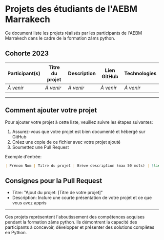 # Projets des étudiants de l'AEBM Marrakech

Ce document liste les projets réalisés par les participants de l'AEBM Marrakech dans le cadre de la formation zãms python.

## Cohorte 2023

| Participant(s) | Titre du projet | Description | Lien GitHub | Technologies |
|----------------|-----------------|-------------|-------------|--------------|
| *À venir* | *À venir* | *À venir* | *À venir* | *À venir* |

---

## Comment ajouter votre projet

Pour ajouter votre projet à cette liste, veuillez suivre les étapes suivantes:

1. Assurez-vous que votre projet est bien documenté et hébergé sur GitHub
2. Créez une copie de ce fichier avec votre projet ajouté
3. Soumettez une Pull Request

Exemple d'entrée:

```markdown
| Prénom Nom | Titre du projet | Brève description (max 50 mots) | [lien](https://github.com/username/repo) | Python, Flask, SQLite |
```

## Consignes pour la Pull Request

- Titre: "Ajout du projet: [Titre de votre projet]"
- Description: Inclure une courte présentation de votre projet et ce que vous avez appris

---

Ces projets représentent l'aboutissement des compétences acquises pendant la formation zãms python. Ils démontrent la capacité des participants à concevoir, développer et présenter des solutions complètes en Python. 